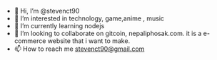 - 👋 Hi, I’m @stevenct90
- 👀 I’m interested in technology, game,anime , music
- 🌱 I’m currently learning nodejs
- 💞️ I’m looking to collaborate on gitcoin, nepaliphosak.com. it is a e-commerce website that i want to make.
- 📫 How to reach me stevenct90@gmail.com

<!---
stevenct90/stevenct90 is a ✨ special ✨ repository because its `README.md` (this file) appears on your GitHub profile.
You can click the Preview link to take a look at your changes.
--->

